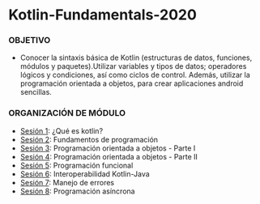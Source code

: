 # Kotlin-Fundamentals-2020 

### OBJETIVO 
 - Conocer la sintaxis básica de Kotlin (estructuras de datos, funciones, módulos y paquetes).Utilizar variables y tipos de datos; operadores lógicos y condiciones, así como ciclos de control. Además, utilizar la programación orientada a objetos,  para crear aplicaciones android sencillas. 

 ### ORGANIZACIÓN DE MÓDULO 
 
 - [Sesión 1](): ¿Qué es kotlin?
 - [Sesión 2](): Fundamentos de programación
 - [Sesión 3](): Programación orientada a objetos - Parte I
 - [Sesión 4](): Programación orientada a objetos - Parte II
 - [Sesión 5](): Programación funcional
 - [Sesión 6](): Interoperabilidad Kotlin-Java
 - [Sesión 7](): Manejo de errores
 - [Sesión 8](): Programación asíncrona


